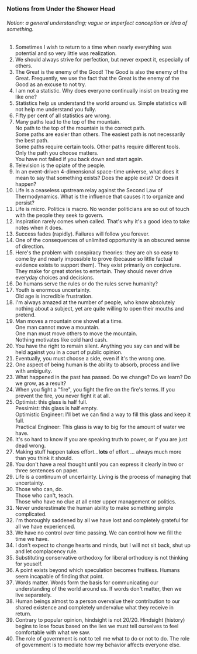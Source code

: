 ### Notions from Under the Shower Head
###### Notion: a general understanding; vague or imperfect conception or idea of something.

1. Sometimes I wish to return to a time when nearly everything was potential and so very little was realization.
2. We should always strive for perfection, but never expect it, especially of others.   
3. The Great is the enemy of the Good! The Good is also the enemy of the Great.  Frequently, we use the fact that the Great is the enemy of the Good as an excuse to not try.
4. I am not a statistic. Why does everyone continually insist on treating me like one?
5. Statistics help us understand the world around us. Simple statistics will not help me understand you fully.
6. Fifty per cent of all statistics are wrong.
7. Many paths lead to the top of the mountain.  
   No path to the top of the mountain is the correct path.  
   Some paths are easier than others.  The easiest path is not necessarily the best path.  
   Some paths require certain tools.  Other paths require different tools.  
   Only the path you choose matters.  
   You have not failed if you back down and start again.  
8. Television is the opiate of the people.
9. In an event-driven 4-dimensional space-time universe, what does it mean to say that something exists? Does the apple exist? Or does it happen?
10. Life is a ceaseless upstream relay against the Second Law of Thermodynamics. What is the influence that causes it to organize and persist?
11. Life is micro. Politics is macro.  No wonder politicians are so out of touch with the people they seek to govern.
12. Inspiration rarely comes when called. That's why it's a good idea to take notes when it does.
13. Success fades (rapidly).  Failures will follow you forever.
14. One of the consequences of unlimited opportunity is an obscured sense of direction.
15. Here's the problem with conspiracy theories: they are oh so easy to come by and nearly impossible to prove (because so little factual evidence exists to support them). 
    They exist primarily on conjecture. They make for great stories to entertain.  They should never drive everyday choices and decisions.
16. Do humans serve the rules or do the rules serve humanity?
17. Youth is enormous uncertainty.  
    Old age is incredible frustration.
18. I'm always amazed at the number of people, who know absolutely nothing about a subject, yet are quite willing to open their mouths and pretend.
19. Man moves a mountain one shovel at a time.  
    One man cannot move a mountain.  
    One man must move others to move the mountain.  
    Nothing motivates like cold hard cash.
20. You have the right to remain silent. Anything you say can and will be held against you in a court of public opinion.
21. Eventually, you must choose a side, even if it's the wrong one.
22. One aspect of being human is the ability to absorb, process and live with ambiguity.
23. What happened in the past has passed.  Do we change? Do we learn? Do we grow, as a result?
24. When you fight a "fire", you fight the fire on the fire's terms. If you prevent the fire, you never fight it at all.
25. Optimist: this glass is half full.  
    Pessimist: this glass is half empty.  
    Optimistic Engineer: I'll bet we can find a way to fill this glass and keep it full.  
    Practical Engineer: This glass is way to big for the amount of water we have.
26. It's so hard to know if you are speaking truth to power, or if you are just dead wrong.
27. Making stuff happen takes effort...**lots** of effort ... always much more than you think it should.
28. You don't have a real thought until you can express it clearly in two or three sentences on paper.
29. Life is a continuum of uncertainty.  Living is the process of managing that uncertainty.
30. Those who can, do.  
    Those who can't, teach.  
    Those who have no clue at all enter upper management or politics.
31. Never underestimate the human ability to make something simple complicated.
32. I'm thoroughly saddened by all we have lost and completely grateful for all we have experienced.
33. We have no control over time passing. We can control how we fill the time we have.
34. I don't expect to change hearts and minds, but I will not sit back, shut up and let complacency rule.
35. Substituting conservative orthodoxy for liberal orthodoxy is not thinking for youself.
36. A point exists beyond which speculation becomes fruitless.  Humans seem incapable of finding that point.
37. Words matter. Words form the basis for communicating our understanding of the world around us. If words don't matter, then we live separately.
38. Human beings almost to a person overvalue their contribution to our shared existence and completely undervalue what they
    receive in return.
39. Contrary to popular opinion, hindsight is not 20/20.  Hindsight (history) begins to lose focus based on the lies we must tell
    ourselves to feel comfortable with what we saw.
40. The role of government is not to tell me what to do or not to do.  The role of government is to mediate how my behavior affects everyone else.
